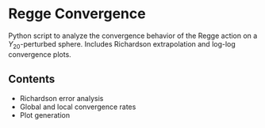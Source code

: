 # Regge Convergence

Python script to analyze the convergence behavior of the Regge action on a $Y_{20}$-perturbed sphere. Includes Richardson extrapolation and log-log convergence plots.

## Contents
- Richardson error analysis
- Global and local convergence rates
- Plot generation 

